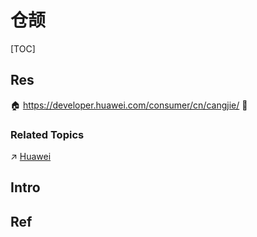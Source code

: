# 仓颉

[TOC]



## Res
🏠 https://developer.huawei.com/consumer/cn/cangjie/
🚧 


### Related Topics
↗ [Huawei](../../../../🗺%20CS%20Overview/Electronics%20&%20Information%20Technologies%20Business%20Fields%20Research/📌%20Comprehensive%20IT%20Service%20Providers/Huawei.md)



## Intro



## Ref
